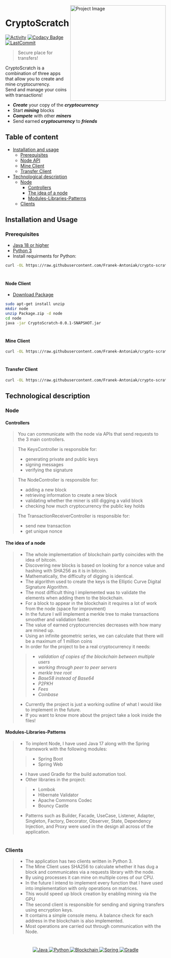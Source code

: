 <a href="https://www.flaticon.com/free-icon/cryptocurrency_2272825">
  <img src="https://cdn-icons-png.flaticon.com/512/2272/2272825.png" align="right"
     alt="Project Image" height="300">
</a>

# CryptoScratch 
[![Activity](https://img.shields.io/github/commit-activity/m/Franek-Antoniak/crypto-scratch)](https://github.com/Franek-Antoniak/crypto-scratch) [![Codacy Badge](https://app.codacy.com/project/badge/Grade/669705e8c8554ad1b6f26c930e5780b2)](https://www.codacy.com/gh/Franek-Antoniak/crypto-scratch/dashboard?utm_source=github.com&amp;utm_medium=referral&amp;utm_content=Franek-Antoniak/crypto-scratch&amp;utm_campaign=Badge_Grade) [![LastCommit](https://img.shields.io/github/last-commit/Franek-Antoniak/crypto-scratch)](https://github.com/Franek-Antoniak/crypto-scratch)
> Secure place for transfers!

CryptoScratch is a combination of three apps that allow you to create and mine cryptocurrency. <br>
Send and manage your coins with transactions! <br>

* ***Create*** your copy of the ***cryptocurrency***
* Start ***mining*** blocks
* ***Compete*** with other ***miners***
* Send earned ***cryptocurrency*** to ***friends***

## Table of content

- [Installation and usage](#installation-and-usage)
  - [Prerequisites](#prerequisites)
  - [Node API](#node-api)
  - [Mine Client](#miner-client)
  - [Transfer Client](#transfer-client)
- [Technological description](#technological-description)
  - [Node](#node)
    - [Controllers](#controllers)
    - [The idea of a node](#the-idea-of-a-node)
    - [Modules-Libraries-Patterns](#modules-libraries-patterns)
  - [Clients](#clients)


## Installation and Usage

### Prerequisites
* [Java 18 or higher](https://jdk.java.net/18/)
* [Python 3](https://www.python.org/downloads/)
* Install requirments for Python:
``` bash
curl -OL https://raw.githubusercontent.com/Franek-Antoniak/crypto-scratch/master/src/python/requirments.txt | pip install -r requirments.txt
```
#
#### Node Client
* [Download Package](https://github.com/Franek-Antoniak/crypto-scratch/suites/9347585222/artifacts/439740626)
 ``` bash
 sudo apt-get install unzip
 mkdir node
 unzip Package.zip -d node
 cd node
 java -jar CryptoScratch-0.0.1-SNAPSHOT.jar
```
#
#### Mine Client
 ``` bash
curl -OL https://raw.githubusercontent.com/Franek-Antoniak/crypto-scratch/master/src/src/python/miner/mine-client.py | python mine-client.py <MAX CPU CORES>
```
#
#### Transfer Client
 ``` bash
curl -OL https://raw.githubusercontent.com/Franek-Antoniak/crypto-scratch/master/src/src/python/user/user-client.py | python user-client.py
```

## Technological description
### Node
#### Controllers
> You can communicate with the node via APIs that send requests to the 3 main controllers.

> The KeysController is responsible for:
> * generating private and public keys
> * signing messages
> * verifying the signature 

> The NodeController is responsible for:
> * adding a new block
> * retrieving information to create a new block
> * validating whether the miner is still digging a valid block
> * checking how much cryptocurrency the public key holds

> The TransactionReceiverController is responsible for:
> * send new transaction
> * get unique nonce

#### The idea of a node
> - The whole implementation of blockchain partly coincides with the idea of bitcoin.
> - Discovering new blocks is based on looking for a nonce value and hashing with SHA256 as it is in bitcoin.
> - Mathematically, the difficulty of digging is identical. 
> - The algorithm used to create the keys is the Elliptic Curve Digital Signature Algorithm. 
> - The most difficult thing I implemented was to validate the elements when adding them to the blockchain.
> - For a block to appear in the blockchain it requires a lot of work from the node (space for improvment)
> - In the future I will implement a merkle tree to make transactions smoother and validation faster. 
> - The value of earned cryptocurrencies decreases with how many are mined up. 
> - Using an infinite geometric series, we can calculate that there will be a maximum of 1 million coins
> - In order for the project to be a real cryptocurrency it needs:
>> - *validation of copies of the blockchain between multiple users*
>> - *working through peer to peer servers*
>> - *merkle tree root*
>> - *Base58 instead of Base64*
>> - *P2PKH*
>> - *Fees*
>> - *Coinbase* <br>
> - Currently the project is just a working outline of what I would like to implement in the future.
> - If you want to know more about the project take a look inside the files!<br>

#### Modules-Libraries-Patterns
> - To implent Node, I have used Java 17 along with the Spring framework with the following modules: 
>> - Spring Boot
>> - Spring Web
> - I have used Gradle for the build automation tool. 
> - Other libraries in the project:
>> - Lombok
>> - Hibernate Validator
>> - Apache Commons Codec
>> - Bouncy Castle
> - Patterns such as Builder, Facade, UseCase, Listener, Adapter, Singleton, Factory, Decorator, Observer, State, Dependency Injection,
and Proxy were used in the design all across of the application.

#

### Clients
> - The application has two clients written in Python 3.
> - The Mine Client uses SHA256 to calculate whether it has dug a block and communicates via a requests library with the node.
> - By using processes it can mine on multiple cores of our CPU.
> - In the future I intend to implement every function that I have used into implementation with only operations on matrices.
> - This would speed up block creation by enabling mining via the GPU
> - The second client is responsible for sending and signing transfers using encryption keys. 
> - It contains a simple console menu. A balance check for each address in the blockchain is also implemented. 
> - Most operations are carried out through communication with the Node.

#
<p align="center">
  <a href="https://github.com/Franek-Antoniak/crypto-scratch">
  <img src="https://img.shields.io/badge/java-%23ED8B00.svg?style=for-the-badge&logo=java&logoColor=white" alt="Java"/>
  </a>
  <a href="https://github.com/Franek-Antoniak/crypto-scratch">
  <img src="https://img.shields.io/badge/Python-%233776AB.svg?style=for-the-badge&logo=python&logoColor=white" alt="Python"/>
  </a>
  <a href="https://github.com/Franek-Antoniak/crypto-scratch">
  <img src="https://img.shields.io/badge/Blockchain-%23121D33.svg?style=for-the-badge&logo=blockchain.com&logoColor=white" alt="Blockchain"/>
  </a>
  <a href="https://github.com/Franek-Antoniak/crypto-scratch">
  <img src="https://img.shields.io/badge/spring-%236DB33F.svg?style=for-the-badge&logo=spring&logoColor=white" alt="Spring"/>
  </a>
  <a href="https://github.com/Franek-Antoniak/crypto-scratch">
  <img src="https://img.shields.io/badge/Gradle-%2302303A.svg?style=for-the-badge&logo=hibernate&logoColor=white" alt="Gradle"/>
  </a>
</p>
